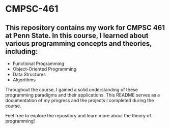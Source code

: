 # CMPSC-461

## This repository contains my work for CMPSC 461 at Penn State. In this course, I learned about various programming concepts and theories, including:

- Functional Programming
- Object-Oriented Programming
- Data Structures
- Algorithms

Throughout the course, I gained a solid understanding of these programming paradigms and their applications. This README serves as a documentation of my progress and the projects I completed during the course.

Feel free to explore the repository and learn more about the theory of programming!
